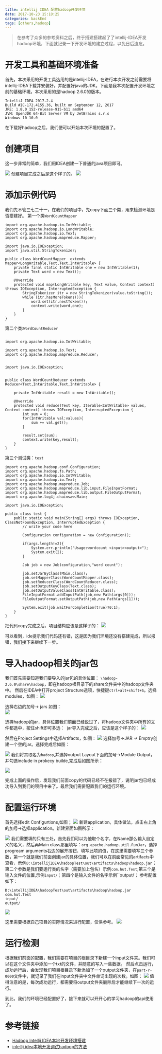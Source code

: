 ```yaml
---
title: intellij IDEA 配置hadoop开发环境
date: 2017-10-23 15:10:25
categories: backEnd 
tags: [others,hadoop]
---
```


> 在参考了众多的参考资料之后，终于搭建搭建起了了intellij-IDEA开发hadoop环境，下面就记录一下开发环境的建立过程，以免日后遗忘。

# 开发工具和基础环境准备
首先，本次采用的开发工具选用的是intellij-IDEA，在进行本次开发之前需要将intellij-IDEA下载并安装好，并配置好java的JDK。下面是我本次配置开发环境之前的基础环境，本次采用的是hadoop 2.6.0的版本。
```
IntelliJ IDEA 2017.2.4
Build #IC-172.4155.36, built on September 12, 2017
JRE: 1.8.0_152-release-915-b11 amd64
JVM: OpenJDK 64-Bit Server VM by JetBrains s.r.o
Windows 10 10.0
```
在下载好hadoop之后，我们便可以开始本次环境的配置了。

# 创建项目
这一步非常的简单，我们用IDEA创建一下普通的java项目即可。

![](http://ovec6nnof.bkt.clouddn.com/%E6%96%B0%E5%BB%BA%E9%A1%B9%E7%9B%AE.jpg)
创建项目完成之后是这个样子的。
![](http://ovec6nnof.bkt.clouddn.com/%E5%88%9B%E5%BB%BA%E5%AE%8C%E6%88%90.jpg)
# 添加示例代码
我们先不管三七二十一，在我们的项目中，先copy下面三个类，用来检测环境是否搭建好。
第一个类``WordCountMapper``
```
import org.apache.hadoop.io.IntWritable;
import org.apache.hadoop.io.LongWritable;
import org.apache.hadoop.io.Text;
import org.apache.hadoop.mapreduce.Mapper;

import java.io.IOException;
import java.util.StringTokenizer;

public class WordCountMapper  extends Mapper<LongWritable,Text,Text,IntWritable> {
    private final static IntWritable one = new IntWritable(1);
    private Text word = new Text();

    @Override
    protected void map(LongWritable key, Text value, Context context) throws IOException, InterruptedException {
        StringTokenizer itr = new StringTokenizer(value.toString());
        while (itr.hasMoreTokens()){
            word.set(itr.nextToken());
            context.write(word,one);
        }
    }
}

```
第二个类:``WordCountReducer ``
```

import org.apache.hadoop.io.IntWritable;

import org.apache.hadoop.io.Text;
import org.apache.hadoop.mapreduce.Reducer;


import java.io.IOException;


public class WordCountReducer extends Reducer<Text,IntWritable,Text,IntWritable> {

    private IntWritable result = new IntWritable();

    @Override
    protected void reduce(Text key, Iterable<IntWritable> values, Context context) throws IOException, InterruptedException {
        int sum = 0;
        for(IntWritable val:values){
            sum += val.get();
        }

        result.set(sum);
        context.write(key,result);
    }
}
```
第三个测试类：``test``
```
import org.apache.hadoop.conf.Configuration;
import org.apache.hadoop.fs.Path;
import org.apache.hadoop.io.IntWritable;
import org.apache.hadoop.io.Text;
import org.apache.hadoop.mapreduce.Job;
import org.apache.hadoop.mapreduce.lib.input.FileInputFormat;
import org.apache.hadoop.mapreduce.lib.output.FileOutputFormat;
import org.apache.log4j.chainsaw.Main;

import java.io.IOException;

public class test {
    public static void main(String[] args) throws IOException, ClassNotFoundException, InterruptedException {
        // write your code here

        Configuration configuration = new Configuration();

        if(args.length!=2){
            System.err.println("Usage:wordcount <input><output>");
            System.exit(2);
        }

        Job job = new Job(configuration,"word count");

        job.setJarByClass(Main.class);
        job.setMapperClass(WordCountMapper.class);
        job.setReducerClass(WordCountReducer.class);
        job.setOutputKeyClass(Text.class);
        job.setOutputValueClass(IntWritable.class);
        FileInputFormat.addInputPath(job,new Path(args[0]));
        FileOutputFormat.setOutputPath(job,new Path(args[1]));

        System.exit(job.waitForCompletion(true)?0:1);
    }
}

```
把代码copy完成之后，项目结构应该是这样子的：
![](http://ovec6nnof.bkt.clouddn.com/%E5%A4%8D%E5%88%B6%E4%BB%A3%E7%A0%81%E5%AE%8C%E6%88%90.jpg)

可以看到，ide提示我们代码还有错，这是因为我们环境还没有搭建完成，所以报错，我们接下来继续下一步。

# 导入hadoop相关的jar包
我们首先需要知道我们要导入的jar包的具体位置： ``\hadoop-2.6.0\share\hadoop``，即在hadoop根目录下的share文件夹中的hadoop文件夹中。
然后在IDEA中打开project Structure选项，快捷键``ctrl+alt+shift+S``。选择modules，如图：
![](http://ovec6nnof.bkt.clouddn.com/%E9%80%89%E6%8B%A9modules.jpg)

选择右边的加号-> jars 如图：</br>
![](http://ovec6nnof.bkt.clouddn.com/%E6%B7%BB%E5%8A%A0jar.jpg)

选择hadoop的jar，具体位置我们前面已经说过了，将hadoop文件夹中所有的文件都选中，按住shift即可多选：
![]()
jar导入完成之后，应该是这个样子的：
![](http://ovec6nnof.bkt.clouddn.com/jar%E5%AF%BC%E5%85%A5%E5%AE%8C%E6%88%90.jpg)

然后在Project Settings中选择Artifacts，如图：
![](http://ovec6nnof.bkt.clouddn.com/%E9%80%89%E6%8B%A9Artifacts.jpg)
选择加号->JAR -> Emptry创建一个空的jar。选择完成后如图：

![](http://ovec6nnof.bkt.clouddn.com/%E5%88%9B%E5%BB%BA%E6%96%B0%E7%9A%84jar.jpg)
我们将其取名为``hadoop``,并选择output Layout下面的加号->Module Output，并勾选include in prokecy builde,完成后如图所示：

![](http://ovec6nnof.bkt.clouddn.com/%E5%88%9B%E5%BB%BAjar%E5%AE%8C%E6%88%90.jpg)

完成上面的操作后，发现我们前面copy的代码已经不在报错了，说明jar包已经成功导入到我们的项目中来了。最后我们需要配置我们的运行环境。

# 配置运行环境
首先选择edit Configurtions,如图；
![](http://ovec6nnof.bkt.clouddn.com/%E9%80%89%E6%8B%A9edit%20Configuratiobns.jpg)
新建application，具体做法，点击右上角的加号->选择application。新建界面如图所示：

![](http://ovec6nnof.bkt.clouddn.com/applicatuon%E5%8F%82%E6%95%B0%E9%85%8D%E7%BD%AE.jpg)
我们需要填的只有三处，首先我们可以为他取个名字，在Name那么输入自定义的名义，然后再Main class那里填写：``org.apache.hadoop.util.RunJar``，选择progream arguments右边的展开按钮，填写此项的值，在这里需要填写三个参数，第一个就是我们前面创建jar的具体位置，我们可以在前面常见的artifacts中查看，示例``D:\intellijIDEA\hadoopTest\out\artifacts\hadoop\hadoop.jar``；第二个参数是我们要运行类的名字（需要加上包名）示例``com.hut.Test``;第三个是输入文件的位置,示例``input/``；第四个是输入文件的名字示例``output/；
参考配置如下：
```
D:\intellijIDEA\hadoopTest\out\artifacts\hadoop\hadoop.jar
com.hut.Test
input/
output/
```
![](http://ovec6nnof.bkt.clouddn.com/program%20agrumets%E5%8F%82%E6%95%B0%E5%80%BC.jpg)

这里需要根据自己项目的实际情况来进行配置，仅供参考。
![](http://ovec6nnof.bkt.clouddn.com/%E9%85%8D%E7%BD%AE%E5%AE%8C%E6%88%90.jpg)


# 运行检测
根据我们前面的配置，我们需要在项目的根目录下新建一个input文件夹。我们可以在这个文件夹中添加一个txt的文件，并随意的写入一些数据。
然后点击运行，成功运行后，会发现我们项目根目录下新添加了一个output文件夹，在``part-r-0000``文件中，就记录了我们在input文件夹中文件单词出现的次数。如图：
![](http://ovec6nnof.bkt.clouddn.com/%E6%88%90%E5%8A%9F%E8%BF%90%E8%A1%8C~.jpg)
值得注意的是，每次成功运行，都需要将output文件夹删除后才能继续下一次的运行。

到此，我们的环境已经配置好了，接下来就可以开开心的学习hadoop的api使用了。

# 参考链接
* [Hadoop Intellij IDEA本地开发环境搭建](http://blog.csdn.net/u010171031/article/details/53024516)
* [intellij idea本地开发调试hadoop的方法](http://blog.csdn.net/duhe2665991640/article/details/60468966)
